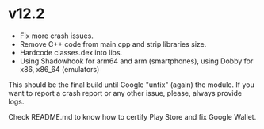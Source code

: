 # v12.2

- Fix more crash issues.
- Remove C++ code from main.cpp and strip libraries size.
- Hardcode classes.dex into libs.
- Using Shadowhook for arm64 and arm (smartphones), using Dobby for x86, x86_64 (emulators)

This should be the final build until Google "unfix" (again) the module. If you want to report a crash report or any other issue, please, always provide logs.

Check README.md to know how to certify Play Store and fix Google Wallet.